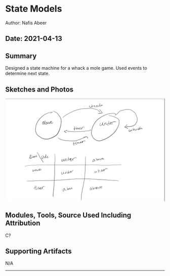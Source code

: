 #  State Models

Author: Nafis Abeer

Date: 2021-04-13
-----

## Summary
Designed a state machine for a whack a mole game. Used events to determine next state.

## Sketches and Photos
![whack a mole states](./images/states.png)

## Modules, Tools, Source Used Including Attribution
C?

## Supporting Artifacts
N/A

-----
